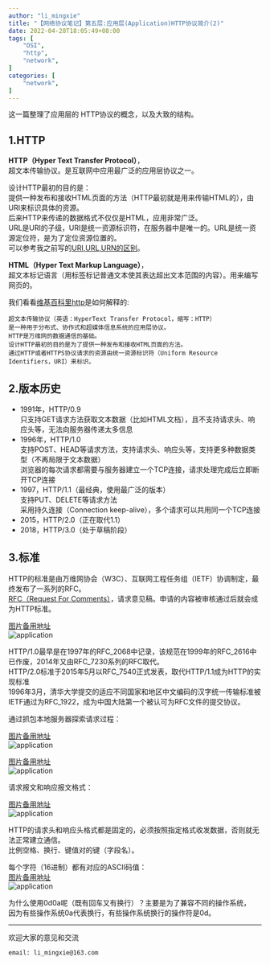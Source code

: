 ```yaml
---
author: "li_mingxie"
title: "【网络协议笔记】第五层:应用层(Application)HTTP协议简介(2)"
date: 2022-04-28T18:05:49+08:00
tags: [
    "OSI",
    "http",
    "network",
]
categories: [
    "network",
]
---
```


这一篇整理了应用层的 HTTP协议的概念，以及大致的结构。

## 1.HTTP

**HTTP（Hyper Text Transfer Protocol）**，  
超文本传输协议。是互联网中应用最广泛的应用层协议之一。

设计HTTP最初的目的是：  
提供一种发布和接收HTML页面的方法（HTTP最初就是用来传输HTML的），由URI来标识具体的资源。  
后来HTTP来传递的数据格式不仅仅是HTML，应用非常广泛。  
URL是URI的子级，URI是统一资源标识符，在服务器中是唯一的。URL是统一资源定位符，是为了定位资源位置的。  
可以参考我之前写的[URI,URL,URN的区别](https://limingxie.github.io/basic/uri_url_urn/)。

**HTML（Hyper Text Markup Language）**，  
超文本标记语言（用标签标记普通文本使其表达超出文本范围的内容）。用来编写网页的。  

我们看看[维基百科里http](https://zh.wikipedia.org/wiki/%E8%B6%85%E6%96%87%E6%9C%AC%E4%BC%A0%E8%BE%93%E5%8D%8F%E8%AE%AE)是如何解释的:  

```
超文本传输协议（英语：HyperText Transfer Protocol，缩写：HTTP）  
是一种用于分布式、协作式和超媒体信息系统的应用层协议。  
HTTP是万维网的数据通信的基础。
设计HTTP最初的目的是为了提供一种发布和接收HTML页面的方法。  
通过HTTP或者HTTPS协议请求的资源由统一资源标识符（Uniform Resource Identifiers，URI）来标识。
```

## 2.版本历史

* 1991年，HTTP/0.9  
只支持GET请求方法获取文本数据（比如HTML文档），且不支持请求头、响应头等，无法向服务器传递太多信息  
* 1996年，HTTP/1.0  
支持POST、HEAD等请求方法，支持请求头、响应头等，支持更多种数据类型（不再局限于文本数据）  
浏览器的每次请求都需要与服务器建立一个TCP连接，请求处理完成后立即断开TCP连接  
* 1997，HTTP/1.1（最经典，使用最广泛的版本）  
支持PUT、DELETE等请求方法  
采用持久连接（Connection keep-alive），多个请求可以共用同一个TCP连接  
* 2015，HTTP/2.0（正在取代1.1）  
* 2018，HTTP/3.0（处于草稿阶段）  

## 3.标准

HTTP的标准是由万维网协会（W3C）、互联网工程任务组（IETF）协调制定，最终发布了一系列的RFC。  
[RFC（Request For Comments）](https://www.rfc-editor.org/standards)，请求意见稿。申请的内容被审核通过后就会成为HTTP标准。  

[图片备用地址](https://limingxie.github.io/images/network/application/application_05.png)  
![application](https://mingxie-blog.oss-cn-beijing.aliyuncs.com/image/network/application/application_05.png?x-oss-process=image/resize,w_800,m_lfit)  

HTTP/1.0最早是在1997年的RFC_2068中记录，该规范在1999年的RFC_2616中已作废，2014年又由RFC_7230系列的RFC取代。  
HTTP/2.0标准于2015年5月以RFC_7540正式发表，取代HTTP/1.1成为HTTP的实现标准  
1996年3月，清华大学提交的适应不同国家和地区中文编码的汉字统一传输标准被IETF通过为RFC_1922，成为中国大陆第一个被认可为RFC文件的提交协议。  

通过抓包本地服务器探索请求过程：

[图片备用地址](https://limingxie.github.io/images/network/application/application_06.png)  
![application](https://mingxie-blog.oss-cn-beijing.aliyuncs.com/image/network/application/application_06.png?x-oss-process=image/resize,w_800,m_lfit)  

[图片备用地址](https://limingxie.github.io/images/network/application/application_07.png)  
![application](https://mingxie-blog.oss-cn-beijing.aliyuncs.com/image/network/application/application_07.png?x-oss-process=image/resize,w_800,m_lfit)  

请求报文和响应报文格式：  

[图片备用地址](https://limingxie.github.io/images/network/application/application_08.png)  
![application](https://mingxie-blog.oss-cn-beijing.aliyuncs.com/image/network/application/application_08.png?x-oss-process=image/resize,w_800,m_lfit)  

HTTP的请求头和响应头格式都是固定的，必须按照指定格式收发数据，否则就无法正常建立通信。  
比例空格、换行、键值对的键（字段名）。  

每个字符（16进制）都有对应的ASCII码值：  
[图片备用地址](https://limingxie.github.io/images/network/application/application_11.png)  
![application](https://mingxie-blog.oss-cn-beijing.aliyuncs.com/image/network/application/application_11.png?x-oss-process=image/resize,w_800,m_lfit)  

为什么使用0d0a呢（既有回车又有换行）？主要是为了兼容不同的操作系统，  
因为有些操作系统0a代表换行，有些操作系统换行的操作符是0d。  

----------------------------------------------
欢迎大家的意见和交流

`email: li_mingxie@163.com`
